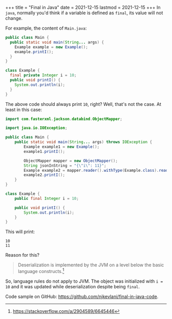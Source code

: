 +++
title = "Final in Java"
date = 2021-12-15
lastmod = 2021-12-15
+++
In `java`, normally you'd think if a variable is defined as `final`, its value will not change.

For example, the content of `Main.java`:

```java
public class Main {
  public static void main(String... args) {
    Example example = new Example();
    example.printI();
  }
}

class Example {
  final private Integer i = 10;
  public void printI() {
    System.out.println(i);
  }
}
```

The above code should always print `10`, right? Well, that's not the case. At least in this case:

```java
import com.fasterxml.jackson.databind.ObjectMapper;

import java.io.IOException;

public class Main {
    public static void main(String... args) throws IOException {
        Example example1 = new Example();
        example1.printI();

        ObjectMapper mapper = new ObjectMapper();
        String jsonInString = "{\"i\": 11}";
        Example example2 = mapper.reader().withType(Example.class).readValue(jsonInString);
        example2.printI();
    }
}

class Example {
    public final Integer i = 10;

    public void printI() {
        System.out.println(i);
    }
}
```

This will print:
```
10
11
```

Reason for this?

> Deserialization is implemented by the JVM on a level below the basic language constructs.[^1]

So, language rules do not apply to JVM. The object was initialized with `i = 10` and it was updated while deserialization despite being `final`.

Code sample on GitHub: https://github.com/njkevlani/final-in-java-code.

[^1]: https://stackoverflow.com/a/2904589/6645446
